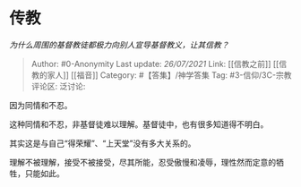 # 传教
*为什么周围的基督教徒都极力向别人宣导基督教义，让其信教？*

> Author: #0-Anonymity
> Last update: *26/07/2021*
> Link: [[信教之前]] [[信教的家人]] [[福音]]
> Category: #【答集】/神学答集
> Tag: #3-信仰/3C-宗教
> 评论区:
> 泛讨论:

因为同情和不忍。

这种同情和不忍，非基督徒难以理解。基督徒中，也有很多知道得不明白。

其实这是与自己“得荣耀”、“上天堂”没有多大关系的。

理解不被理解，接受不被接受，尽其所能，忍受傲慢和凌辱，理性然而定意的牺牲，只能如此。
